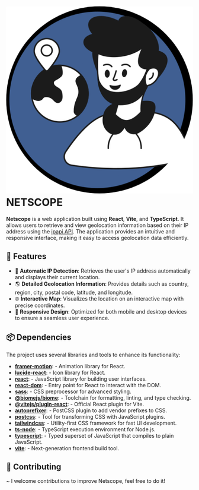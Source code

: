 # ![Netscope](./public/contents/logo.webp) **NETSCOPE**

**Netscope** is a web application built using **React**, **Vite**, and **TypeScript**. It allows users to retrieve and view geolocation information based on their IP address using the [ipapi API](https://ipapi.co). The application provides an intuitive and responsive interface, making it easy to access geolocation data efficiently.

## 🚀 **Features**

- 📍 **Automatic IP Detection**: Retrieves the user's IP address automatically and displays their current location.
- 🌎 **Detailed Geolocation Information**: Provides details such as country, region, city, postal code, latitude, and longitude.
- 🌐 **Interactive Map**: Visualizes the location on an interactive map with precise coordinates.
- 📱 **Responsive Design**: Optimized for both mobile and desktop devices to ensure a seamless user experience.

## 📦 **Dependencies**

The project uses several libraries and tools to enhance its functionality:

- **[framer-motion](https://www.framer.com/motion/)**: - Animation library for React.
- **[lucide-react](https://lucide.dev/)**: - Icon library for React.
- **[react](https://reactjs.org/)**: - JavaScript library for building user interfaces.
- **[react-dom](https://reactjs.org/docs/react-dom.html)**: - Entry point for React to interact with the DOM.
- **[sass](https://sass-lang.com/)**: - CSS preprocessor for advanced styling.
- **[@biomejs/biome](https://biomejs.dev/)**: - Toolchain for formatting, linting, and type checking.
- **[@vitejs/plugin-react](https://vitejs.dev/guide/)**: - Official React plugin for Vite.
- **[autoprefixer](https://github.com/postcss/autoprefixer)**: - PostCSS plugin to add vendor prefixes to CSS.
- **[postcss](https://postcss.org/)**: - Tool for transforming CSS with JavaScript plugins.
- **[tailwindcss](https://tailwindcss.com/)**: - Utility-first CSS framework for fast UI development.
- **[ts-node](https://typestrong.org/ts-node/)**: - TypeScript execution environment for Node.js.
- **[typescript](https://www.typescriptlang.org/)**: - Typed superset of JavaScript that compiles to plain JavaScript.
- **[vite](https://vitejs.dev/)**: - Next-generation frontend build tool.

## 🤝 **Contributing**

~ I welcome contributions to improve Netscope, feel free to do it!